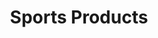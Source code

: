 ---
ee_id: '146'
site: '1'
type: '2'
long_id: 2010-078 Sports Products
url: 2010-078-sports-products
year: '2010'
medium: Painted bronze, rubber, and Oakley M-Frame lenses
commission:
add_credit:
dims: 2 x 5 x 5 inches
pitch:
ps:
live_url:
related:
title: Sports Products
youtube:
imgs: sports-products-2010-078-full-database-ropac_1.jpg
subheading:
year2: '2010'
download:
add_credits:
related_code:
! '':
layout: things-i-made
---